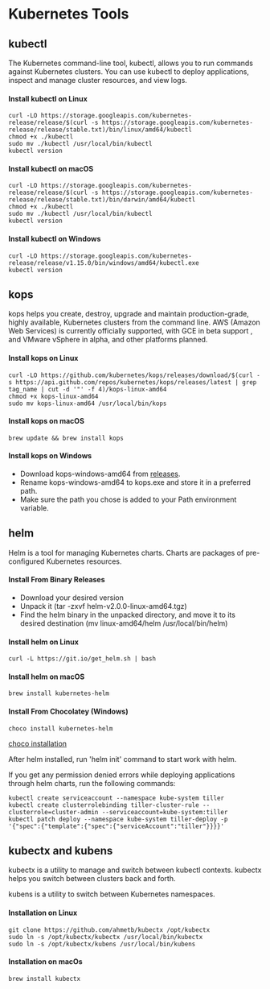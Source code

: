 # Kubernetes Tools

## kubectl
The Kubernetes command-line tool, kubectl, allows you to run commands against Kubernetes clusters. You can use kubectl to deploy applications, inspect and manage cluster resources, and view logs.
#### Install kubectl on Linux
```
curl -LO https://storage.googleapis.com/kubernetes-release/release/$(curl -s https://storage.googleapis.com/kubernetes-release/release/stable.txt)/bin/linux/amd64/kubectl
chmod +x ./kubectl
sudo mv ./kubectl /usr/local/bin/kubectl
kubectl version
```
#### Install kubectl on macOS
```
curl -LO https://storage.googleapis.com/kubernetes-release/release/$(curl -s https://storage.googleapis.com/kubernetes-release/release/stable.txt)/bin/darwin/amd64/kubectl
chmod +x ./kubectl
sudo mv ./kubectl /usr/local/bin/kubectl
kubectl version
```
#### Install kubectl on Windows
```
curl -LO https://storage.googleapis.com/kubernetes-release/release/v1.15.0/bin/windows/amd64/kubectl.exe
kubectl version
```

## kops
kops helps you create, destroy, upgrade and maintain production-grade, highly available, Kubernetes clusters from the command line. AWS (Amazon Web Services) is currently officially supported, with GCE in beta support , and VMware vSphere in alpha, and other platforms planned.
#### Install kops on Linux
```
curl -LO https://github.com/kubernetes/kops/releases/download/$(curl -s https://api.github.com/repos/kubernetes/kops/releases/latest | grep tag_name | cut -d '"' -f 4)/kops-linux-amd64
chmod +x kops-linux-amd64
sudo mv kops-linux-amd64 /usr/local/bin/kops
```
#### Install kops on macOS
```
brew update && brew install kops
```
#### Install kops on Windows
* Download kops-windows-amd64 from [releases](https://github.com/kubernetes/kops/releases/latest).
* Rename kops-windows-amd64 to kops.exe and store it in a preferred path.
* Make sure the path you chose is added to your Path environment variable.

## helm
Helm is a tool for managing Kubernetes charts. Charts are packages of pre-configured Kubernetes resources.

#### Install From Binary Releases
* Download your desired version
* Unpack it (tar -zxvf helm-v2.0.0-linux-amd64.tgz)
* Find the helm binary in the unpacked directory, and move it to its desired destination (mv linux-amd64/helm /usr/local/bin/helm)

#### Install helm on Linux
```
curl -L https://git.io/get_helm.sh | bash
```
#### Install helm on macOS
```
brew install kubernetes-helm
```
#### Install From Chocolatey (Windows)
```
choco install kubernetes-helm
```
[choco installation](https://chocolatey.org/docs/installation)

After helm installed, run 'helm init' command to start work with helm.

If you get any permission denied errors while deploying applications through helm charts, run the following commands:

```
kubectl create serviceaccount --namespace kube-system tiller
kubectl create clusterrolebinding tiller-cluster-rule --clusterrole=cluster-admin --serviceaccount=kube-system:tiller
kubectl patch deploy --namespace kube-system tiller-deploy -p '{"spec":{"template":{"spec":{"serviceAccount":"tiller"}}}}'
```

## kubectx and kubens

kubectx is a utility to manage and switch between kubectl contexts. kubectx helps you switch between clusters back and forth.

kubens is a utility to switch between Kubernetes namespaces.

#### Installation on Linux 
```
git clone https://github.com/ahmetb/kubectx /opt/kubectx
sudo ln -s /opt/kubectx/kubectx /usr/local/bin/kubectx
sudo ln -s /opt/kubectx/kubens /usr/local/bin/kubens
```
#### Installation on macOs 
```
brew install kubectx
```
